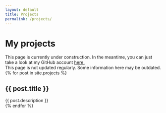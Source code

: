 ```yaml
---
layout: default
title: Projects
permalink: /projects/
---
```

<h1>My projects</h1>

<div class="alert alert-info">This page is currently under construction. In the meantime, you can just take a look at my GitHub account <a href="https://github.com/tangalbert919">here.</a></div>
<div class="alert alert-warning">This page is not updated regularly. Some information here may be outdated.</div>
<div class="row g-2">
    {% for post in site.projects %}
    <div class="col-xs-12 col-md-6 p-3" id="post">
        <h2>{{ post.title }}</h2>
        <a href="{{ post.url }}"><span class="link-spanner"></span></a>
        {{ post.description }}
    </div>
    {% endfor %}
</div>
